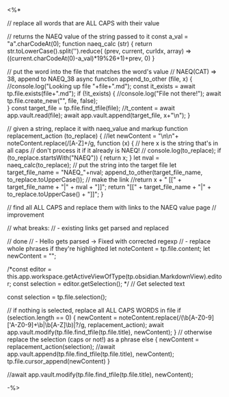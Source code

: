 <%*

// replace all words that are ALL CAPS with their value

// returns the NAEQ value of the string passed to it
const a_val = "a".charCodeAt(0);
function naeq_calc (str) {
	return str.toLowerCase().split('').reduce( (prev, current, curIdx, array) => ((current.charCodeAt(0)-a_val)*19%26+1)+prev, 0)
}

// put the word into the file that matches the word's value
// NAEQ(CAT) => 38, append to NAEQ_38
async function append_to_other (file, x) {
	//console.log("Looking up file "+file+".md");
	const it_exists = await tp.file.exists(file+".md");
	if (!it_exists) {
		//console.log("File not there!");
		await tp.file.create_new("", file, false);	
	}
	const target_file = tp.file.find_tfile(file);
	//t_content = await app.vault.read(file);
	await app.vault.append(target_file, x+"\n");
}

// given a string, replace it with naeq_value and markup
function replacement_action (to_replace) {
	//let newContent = "\n\n"+ noteContent.replace(/[A-Z]+/g, function (x) {
	// here x is the string that's in all caps
	// don't process it if it already is NAEQ!
	// console.log(to_replace);
	if (to_replace.startsWith("NAEQ")) { return x; }
	let nval = naeq_calc(to_replace);
	// put the string into the target file
	let target_file_name = "NAEQ_"+nval;
	append_to_other(target_file_name, to_replace.toUpperCase());
	// make the link
	//return x + " [[" + target_file_name + "|" + nval + "]]";
	return "[[" + target_file_name + "|" + to_replace.toUpperCase() + "]]";
}

// find all ALL CAPS and replace them with links to the NAEQ value page
// improvement

// what breaks:
// - existing links get parsed and replaced

// done
// - Hello gets parsed -> Fixed with corrected regexp
// - replace whole phrases if they're highlighted
let noteContent = tp.file.content;
let newContent = "";


/*const editor = this.app.workspace.getActiveViewOfType(tp.obsidian.MarkdownView).editor; 
const selection = editor.getSelection(); */ // Get selected text

const selection = tp.file.selection();

// if nothing is selected, replace all ALL CAPS WORDS in file
if (selection.length == 0) {
	newContent = noteContent.replace(/(\b[A-Z0-9]['A-Z0-9]+\b|\b[A-Z]\b)\|?/g, replacement_action);
	await app.vault.modify(tp.file.find_tfile(tp.file.title), newContent);
} 
// otherwise replace the selection (caps or not!) as a phrase
else { 
	newContent = replacement_action(selection);
	//await app.vault.append(tp.file.find_tfile(tp.file.title), newContent);
	tp.file.cursor_append(newContent)
}

//await app.vault.modify(tp.file.find_tfile(tp.file.title), newContent);

-%>

